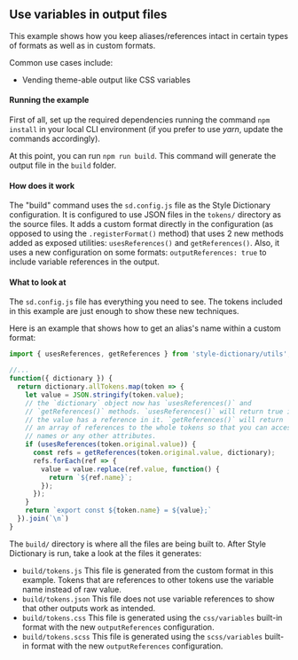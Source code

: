 ## Use variables in output files

This example shows how you keep aliases/references intact in certain types of formats as well as in custom formats.

Common use cases include:

- Vending theme-able output like CSS variables

#### Running the example

First of all, set up the required dependencies running the command `npm install` in your local CLI environment (if you prefer to use _yarn_, update the commands accordingly).

At this point, you can run `npm run build`. This command will generate the output file in the `build` folder.

#### How does it work

The "build" command uses the `sd.config.js` file as the Style Dictionary configuration. It is configured to use JSON files in the `tokens/` directory as the source files. It adds a custom format directly in the configuration (as opposed to using the `.registerFormat()` method) that uses 2 new methods added as exposed utilities: `usesReferences()` and `getReferences()`. Also, it uses a new configuration on some formats: `outputReferences: true` to include variable references in the output.

#### What to look at

The `sd.config.js` file has everything you need to see. The tokens included in this example are just enough to show these new techniques.

Here is an example that shows how to get an alias's name within a custom format:

```javascript
import { usesReferences, getReferences } from 'style-dictionary/utils';

//...
function({ dictionary }) {
  return dictionary.allTokens.map(token => {
    let value = JSON.stringify(token.value);
    // the `dictionary` object now has `usesReferences()` and
    // `getReferences()` methods. `usesReferences()` will return true if
    // the value has a reference in it. `getReferences()` will return
    // an array of references to the whole tokens so that you can access their
    // names or any other attributes.
    if (usesReferences(token.original.value)) {
      const refs = getReferences(token.original.value, dictionary);
      refs.forEach(ref => {
        value = value.replace(ref.value, function() {
          return `${ref.name}`;
        });
      });
    }
    return `export const ${token.name} = ${value};`
  }).join(`\n`)
}
```

The `build/` directory is where all the files are being built to. After Style Dictionary is run, take a look at the files it generates:

- `build/tokens.js` This file is generated from the custom format in this example. Tokens that are references to other tokens use the variable name instead of raw value.
- `build/tokens.json` This file does not use variable references to show that other outputs work as intended.
- `build/tokens.css` This file is generated using the `css/variables` built-in format with the new `outputReferences` configuration.
- `build/tokens.scss` This file is generated using the `scss/variables` built-in format with the new `outputReferences` configuration.
